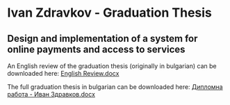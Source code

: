# Ivan Zdravkov - Graduation Thesis #

## Design and implementation of a system for online payments and access to services ##

An English review of the graduation thesis (originally in bulgarian) can be downloaded here: [English Review.docx](https://bitbucket.org/ivanzdravkovdiplomproject/diplom-project/src/78b51d42ddcfc7057429f4af163259b164e532d5/English%20Review.docx?fileviewer=file-view-default)

The full graduation thesis in bulgarian can be downloaded here: [Дипломна работа - Иван Здравков.docx](https://bitbucket.org/ivanzdravkovdiplomproject/diplom-project/src/a65674b14aee1b2be7742553484562b447e7fca8/%D0%94%D0%B8%D0%BF%D0%BB%D0%BE%D0%BC%D0%BD%D0%B0%20%D1%80%D0%B0%D0%B1%D0%BE%D1%82%D0%B0%20-%20%D0%98%D0%B2%D0%B0%D0%BD%20%D0%97%D0%B4%D1%80%D0%B0%D0%B2%D0%BA%D0%BE%D0%B2.docx?at=develop)
